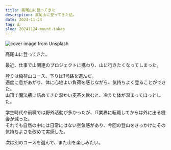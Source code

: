 ```yaml
---
title: 高尾山に登ってきた
description: 高尾山に登ってきた話。
date: 2024-11-24
tag: 山
slug: 20241124-mount-takao
---
```


![cover image from Unsplash](/assets/blog/20241124-mount-takao/cover.webp)

高尾山に登ってきた。

最近、仕事で山関連のプロジェクトに携わり、山に行きたくなってしまった。

登りは稲荷山コース、下りは1号路を選んだ。  
適度に息があがり、体に心地よい負荷を感じながら、気持ちよく登ることができた。  
山頂で魔法瓶に詰めてきた温かい麦茶を飲むと、冷えた体が温まってほっとした。

学生時代や前職では野外活動が多かったが、IT業界に転職してからは外に出る機会が減った。  
それでも自然の中には日常にはない空気感があり、今回の登山をきっかけにその気持ちよさを改めて実感した。

次は別のコースを選んで、また山を楽しみたい。
